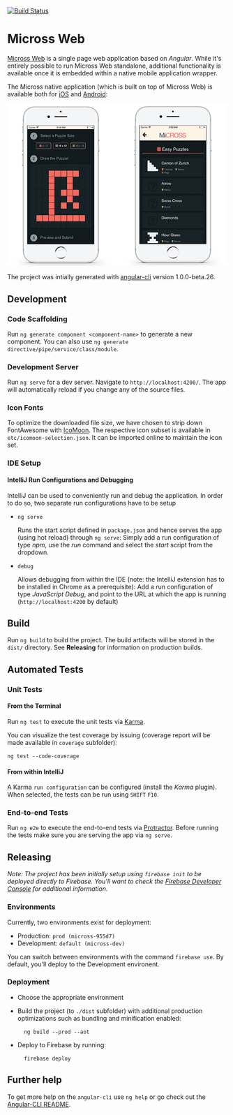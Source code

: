 [![Build Status](https://travis-ci.org/chgandm/micross-web.svg?branch=develop)](https://travis-ci.org/chgandm/micross-web)

# Micross Web

[Micross Web](https://micross.tresch.me) is a single page web application based on *Angular*. While it's entirely possible to run Micross Web standalone, additional functionality is available once it is embedded within a native mobile application wrapper.

The Micross native application (which is built on top of Micross Web) is available both for [iOS](https://goo.gl/iCLIM1) and [Android](https://goo.gl/nIjbD4):

![Micross Web wrapped in its native app](docs/img/embedded_preview.png)

The project was intially generated with [angular-cli](https://github.com/angular/angular-cli) version 1.0.0-beta.26.

## Development

### Code Scaffolding
Run `ng generate component <component-name>` to generate a new component. You can also use `ng generate directive/pipe/service/class/module`.

### Development Server
Run `ng serve` for a dev server. Navigate to `http://localhost:4200/`. The app will automatically reload if you change any of the source files.

### Icon Fonts
To optimize the downloaded file size, we have chosen to strip down FontAwesome with [IcoMoon](https://icomoon.io/app/). The respective icon subset is available in `etc/icomoon-selection.json`. It can be imported online to maintain the icon set.

### IDE Setup

#### IntelliJ Run Configurations and Debugging
IntelliJ can be used to conveniently run and debug the application. In order to do so, two separate run configurations have to be setup

* `ng serve`

	Runs the start script defined in `package.json` and hence serves the app (using hot reload) through `ng serve`: Simply add a run configuration of type *npm*, use the *run* command and select the *start* script from the dropdown.

* `debug`

	Allows debugging from within the IDE (note: the IntelliJ extension has to be installed in Chrome as a prerequisite): Add a run configuration of type *JavaScript Debug*, and point to the URL at which the app is running (`http://localhost:4200` by default)

## Build

Run `ng build` to build the project. The build artifacts will be stored in the `dist/` directory. See **Releasing** for information on production builds.

## Automated Tests

### Unit Tests

#### From the Terminal

Run `ng test` to execute the unit tests via [Karma](https://karma-runner.github.io).

You can visualize the test coverage by issuing (coverage report will be made available in `coverage` subfolder):

    ng test --code-coverage

#### From within IntelliJ

A Karma `run configuration` can be configured (install the *Karma* plugin).
When selected, the tests can be run using `SHIFT` `F10`.

### End-to-end Tests

Run `ng e2e` to execute the end-to-end tests via [Protractor](http://www.protractortest.org/).
Before running the tests make sure you are serving the app via `ng serve`.

## Releasing

*Note: The project has been initially setup using `firebase init` to be deployed directly to Firebase. You'll want to check the [Firebase Developer Console](https://console.firebase.google.com) for additional information.*

### Environments

Currently, two environments exist for deployment:

* Production: `prod (micross-955d7)`
* Development: `default (micross-dev)`

You can switch between environments with the command `firebase use`. By default, you'll deploy to the Development environent.

### Deployment

* Choose the appropriate environment
  
* Build the project (to `./dist` subfolder) with additional production optimizations such as bundling and minification enabled:

		ng build --prod --aot

* Deploy to Firebase by running:

		firebase deploy

## Further help

To get more help on the `angular-cli` use `ng help` or go check out the [Angular-CLI README](https://github.com/angular/angular-cli/blob/master/README.md).

